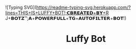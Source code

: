 ![Typing SVG](https://readme-typing-svg.herokuapp.com/?lines=THIS+IS+LUFFY+BOT!;𝗖𝗕𝗥𝗘𝗔𝗧𝗘𝗗+𝗕𝗬+R J+𝗕𝗢𝗧𝗭™;𝗔+𝗣𝗢𝗪𝗘𝗥𝗙𝗨𝗟𝗟+𝗧𝗚+𝗔𝗨𝗧𝗢𝗙𝗜𝗟𝗧𝗘𝗥+𝗕𝗢𝗧!)</p>

<h1 align="center">
  <b> Luffy Bot </b>
</h1>
